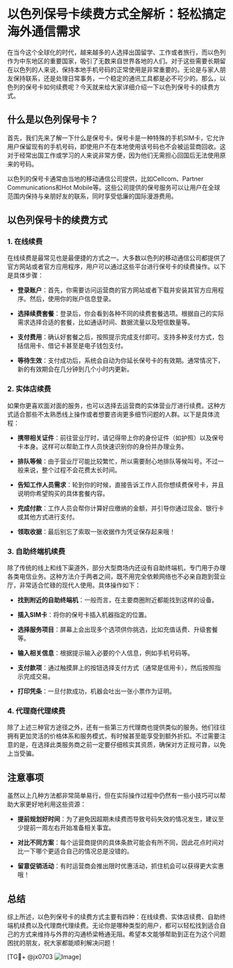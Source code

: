 # 以色列保号卡续费方式全解析：轻松搞定海外通信需求

在当今这个全球化的时代，越来越多的人选择出国留学、工作或者旅行，而以色列作为中东地区的重要国家，吸引了无数来自世界各地的人们。对于这些需要长期留在以色列的人来说，保持本地手机号码的正常使用是非常重要的。无论是与家人朋友保持联系，还是处理日常事务，一个稳定的通讯工具都是必不可少的。那么，以色列的保号卡如何续费呢？今天就来给大家详细介绍一下以色列保号卡的续费方式。

## 什么是以色列保号卡？

首先，我们先来了解一下什么是保号卡。保号卡是一种特殊的手机SIM卡，它允许用户保留现有的手机号码，即使用户不在本地使用该号码也不会被运营商回收。这对于经常出国工作或学习的人来说非常方便，因为他们无需担心回国后无法使用原来的号码。

以色列的保号卡通常由当地的移动通信公司提供，比如Cellcom、Partner Communications和Hot Mobile等。这些公司提供的保号服务可以让用户在全球范围内保持与亲朋好友的联系，同时享受低廉的国际漫游费用。

## 以色列保号卡的续费方式

### 1. 在线续费

在线续费是最常见也是最便捷的方式之一。大多数以色列的移动通信公司都提供了官方网站或者官方应用程序，用户可以通过这些平台进行保号卡的续费操作。以下是具体步骤：

- **登录账户**：首先，你需要访问运营商的官方网站或者下载并安装其官方应用程序。然后，使用你的账户信息登录。
  
- **选择续费套餐**：登录后，你会看到各种不同的续费套餐选项。根据自己的实际需求选择合适的套餐，比如通话时间、数据流量以及短信数量等。
  
- **支付费用**：确认好套餐之后，按照提示完成支付即可。支持多种支付方式，包括信用卡、借记卡甚至是电子钱包支付。
  
- **等待生效**：支付成功后，系统会自动为你延长保号卡的有效期。通常情况下，新的有效期会在几分钟到几个小时内更新。

### 2. 实体店续费

如果你更喜欢面对面的服务，也可以选择去运营商的实体营业厅进行续费。这种方式适合那些不太熟悉线上操作或者想要咨询更多细节问题的人群。以下是具体流程：

- **携带相关证件**：前往营业厅时，请记得带上你的身份证件（如护照）以及保号卡本身。这样可以帮助工作人员快速识别你的身份并办理业务。
  
- **排队等候**：由于营业厅可能比较繁忙，所以需要耐心地排队等候叫号。不过一般来说，整个过程不会花费太长时间。
  
- **告知工作人员需求**：轮到你的时候，直接告诉工作人员你想续费保号卡，并且说明你希望购买的具体套餐内容。
  
- **完成付款**：工作人员会帮你计算好应缴纳的金额，并引导你通过现金、银行卡或其他方式进行支付。
  
- **领取收据**：最后别忘了索取一张收据作为凭证保存起来哦！

### 3. 自助终端机续费

除了传统的线上和线下渠道外，部分大型商场内还设有自助终端机，专门用于办理各类电信业务。这种方法介于两者之间，既不用完全依赖网络也不必亲自跑到营业厅，非常适合忙碌的现代人使用。具体操作如下：

- **找到附近的自助终端机**：一般而言，在主要商圈附近都能找到这样的设备。
  
- **插入SIM卡**：将你的保号卡插入机器指定的位置。
  
- **选择服务项目**：屏幕上会出现多个选项供你挑选，比如充值话费、升级套餐等。
  
- **输入相关信息**：根据提示输入必要的个人信息，例如手机号码等。
  
- **支付款项**：通过触摸屏上的按钮选择支付方式（通常是信用卡），然后按照指示完成交易。
  
- **打印凭条**：一旦付款成功，机器会吐出一张小票作为证明。

### 4. 代理商代理续费

除了上述三种官方途径之外，还有一些第三方代理商也提供类似的服务。他们往往拥有更加灵活的价格体系和服务模式，有时候甚至能享受到额外折扣。不过需要注意的是，在选择此类服务商之前一定要仔细核实其资质，确保对方正规可靠，以免上当受骗。

## 注意事项

虽然以上几种方法都非常简单易行，但在实际操作过程中仍然有一些小技巧可以帮助大家更好地利用这些资源：

- **提前规划好时间**：为了避免因超期未续费而导致号码失效的情况发生，建议至少提前一周左右开始准备相关事宜。
  
- **对比不同方案**：每个运营商提供的具体条款可能会有所不同，因此花点时间对比一下哪个更适合自己的情况总是没错的。
  
- **留意促销活动**：有时运营商会推出限时优惠活动，抓住机会可以获得更大实惠哦！

## 总结

综上所述，以色列保号卡的续费方式主要有四种：在线续费、实体店续费、自助终端机续费以及代理商代理续费。无论你是哪种类型的用户，都可以轻松找到适合自己的方式来维持与外界的沟通桥梁畅通无阻。希望本文能够帮助到正在为这个问题困扰的朋友，祝大家都能顺利解决问题！

[TG💪+ @jx0703 ![Image](https://github.com/user-attachments/assets/dbca1d08-cadb-493c-b0ec-ad6f7a83f270)]
